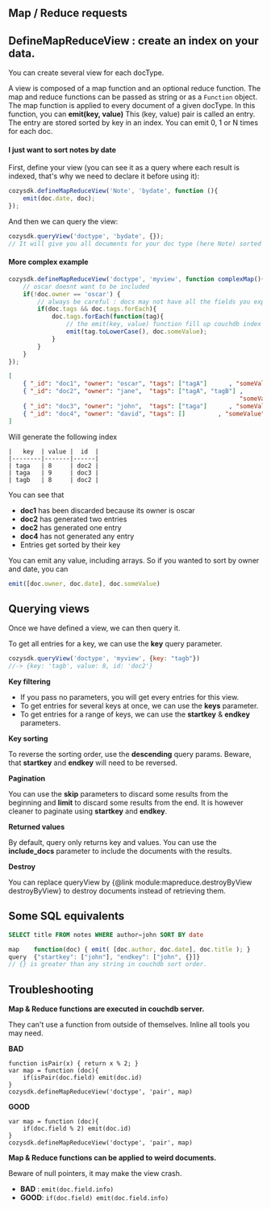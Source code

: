 ## Map / Reduce requests

## DefineMapReduceView : create an index on your data.

You can create several view for each docType.

A view is composed of a map function and an optional reduce function.
The map and reduce functions can be passed as string or as a `Function` object.
The map function is applied to every document of a given docType.
In this function, you can **emit(key, value)**
This (key, value) pair is called an entry.
The entry are stored sorted by key in an index.
You can emit 0, 1 or N times for each doc.

#### I just want to sort notes by date

First, define your view (you can see it as a query where each result is indexed,
that's why we need to declare it before using it):

```javascript
cozysdk.defineMapReduceView('Note', 'bydate', function (){
    emit(doc.date, doc);
});
```
And then we can query the view:
```javascript
cozysdk.queryView('doctype', 'bydate', {});
// It will give you all documents for your doc type (here Note) sorted by date.
```


#### More complex example
```javascript
cozysdk.defineMapReduceView('doctype', 'myview', function complexMap(){
    // oscar doesnt want to be included
    if(!doc.owner == 'oscar') {
        // always be careful : docs may not have all the fields you expect.
        if(doc.tags && doc.tags.forEach){
            doc.tags.forEach(function(tag){
                // the emit(key, value) function fill up couchdb index
                emit(tag.toLowerCase(), doc.someValue);
            }
        }
    }
});
```
```json
[
    { "_id": "doc1", "owner": "oscar", "tags": ["tagA"]      , "someValue": 7},
    { "_id": "doc2", "owner": "jane",  "tags": ["tagA", "tagB"] ,
                                                                "someValue": 8},
    { "_id": "doc3", "owner": "john",  "tags": ["taga"]      , "someValue": 9},
    { "_id": "doc4", "owner": "david", "tags": []         , "someValue": 10}
]
```

Will generate the following index
```
|   key  | value |  id  |
|--------|-------|------|
| taga   | 8     | doc2 |
| taga   | 9     | doc3 |
| tagb   | 8     | doc2 |
```

You can see that

- **doc1** has been discarded because its owner is oscar
- **doc2** has generated two entries
- **doc2** has generated one entry
- **doc4** has not generated any entry
- Entries get sorted by their key

You can emit any value, including arrays. So if you wanted to sort by owner and date, you can
```javascript
emit([doc.owner, doc.date], doc.someValue)
```

## Querying views

Once we have defined a view, we can then query it.

To get all entries for a key, we can use the **key** query parameter.
```javascript
cozysdk.queryView('doctype', 'myview', {key: "tagb"})
//-> {key: 'tagb', value: 8, id: 'doc2'}
```

**Key filtering**

* If you pass no parameters, you will get every entries for this view.
* To get entries for several keys at once, we can use the **keys** parameter.
* To get entries for a range of keys, we can use the **startkey** & **endkey** parameters.


**Key sorting**

To reverse the sorting order, use the **descending** query params. Beware, that **startkey** and **endkey** will need to be reversed.

**Pagination**

You can use the **skip** parameters to discard some results from the beginning
and **limit** to discard some results from the end. It is however cleaner to
paginate using **startkey** and **endkey**.

**Returned values**

By default, query only returns key and values. You can use the **include_docs** parameter to include the documents with the results.

**Destroy**

You can replace queryView by  {@link module:mapreduce.destroyByView destroyByView} to destroy documents instead of retrieving them.

## Some SQL equivalents

```SQL
SELECT title FROM notes WHERE author=john SORT BY date
```
```javascript
map    function(doc) { emit( [doc.author, doc.date], doc.title ); }
query  {"startkey": ["john"], "endkey": ["john", {}]}
// {} is greater than any string in couchdb sort order.
```

## Troubleshooting

**Map & Reduce functions are executed in couchdb server.**

They can't use a function from outside of themselves. Inline all tools you may
need.

**BAD**
```
function isPair(x) { return x % 2; }
var map = function (doc){
    if(isPair(doc.field) emit(doc.id)
}
cozysdk.defineMapReduceView('doctype', 'pair', map)
```

**GOOD**
```
var map = function (doc){
    if(doc.field % 2) emit(doc.id)
}
cozysdk.defineMapReduceView('doctype', 'pair', map)
```

**Map & Reduce functions can be applied to weird documents.**

Beware of null pointers, it may make the view crash.

* **BAD** : `emit(doc.field.info)`
* **GOOD**: `if(doc.field) emit(doc.field.info)`
